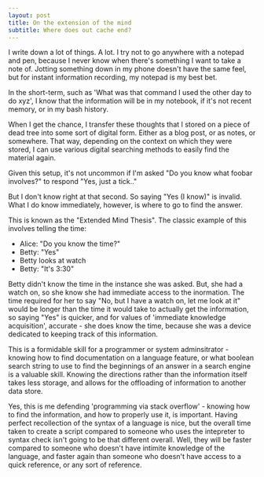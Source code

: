 ```yaml
---
layout: post
title: On the extension of the mind
subtitle: Where does out cache end?
---
```


I write down a lot of things. A lot. I try not to go anywhere with a notepad and pen, because I never know when there's something I want to take a note of. Jotting something down in my phone doesn't have the same feel, but for instant information recording, my notepad is my best bet. 

In the short-term, such as 'What was that command I used the other day to do xyz', I know that the information will be in my notebook, if it's not recent memory, or in my bash history.

When I get the chance, I transfer these thoughts that I stored on a piece of dead tree into some sort of digital form. Either as a blog post, or as notes, or somewhere. That way, depending on the context on which they were stored, I can use various digital searching methods to easily find the material again. 

Given this setup, it's not uncommon if I'm asked "Do you know what foobar involves?" to respond "Yes, just a tick.."

But I don't know right at that second. So saying "Yes (I know)" is invalid. What I do know immediately, however, is where to go to find the answer. 

This is known as the "Extended Mind Thesis". The classic example of this involves telling the time: 

 - Alice: "Do you know the time?"
 - Betty: "Yes"
 - Betty looks at watch
 - Betty: "It's 3:30"

Betty didn't know the time in the instance she was asked. But, she had a watch on, so she know she had immediate access to the inormation. The time required for her to say "No, but I have a watch on, let me look at it" would be longer than the time it would take to actually get the information, so saying "Yes" is quicker, and for values of 'immediate knowledge acquisition', accurate - she does know the time, because she was a device dedicated to keeping track of this information.  

This is a formidable skill for a programmer or system adminsitrator - knowing how to find documentation on a language feature, or what boolean search string to use to find the beginnings of an answer in a search engine is a valuable skill. Knowing the directions rather than the information itself takes less storage, and allows for the offloading of information to another data store. 

Yes, this is me defending 'programming via stack overflow' - knowing how to find the information, and how to properly use it, is important. Having perfect recollection of the syntax of a language is nice, but the overall time taken to create a script compared to someone who uses the intepreter to syntax check isn't going to be that different overall. Well, they will be faster compared to someone who doesn't have intimite knowledge of the language, and faster again than someone who doesn't have access to a quick reference, or any sort of reference. 


